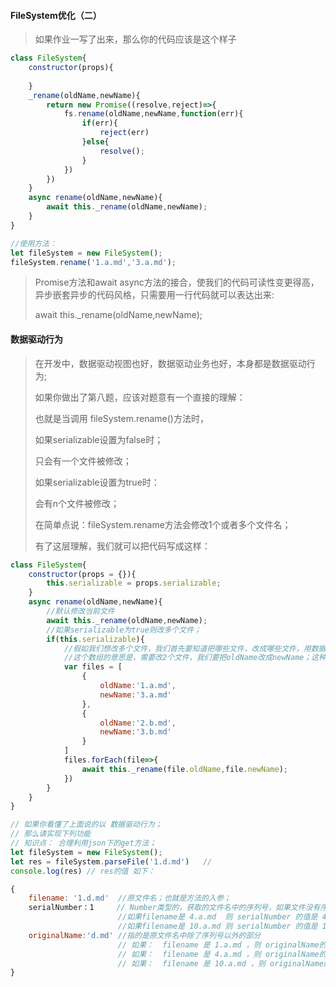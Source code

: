 #### FileSystem优化（二）

> 如果作业一写了出来，那么你的代码应该是这个样子

```javascript
class FileSystem{
    constructor(props){
        
    }
    _rename(oldName,newName){
        return new Promise((resolve,reject)=>{
            fs.rename(oldName,newName,function(err){
                if(err){
                    reject(err)
                }else{
                    resolve();
                }
            })
        })
    }
    async rename(oldName,newName){
        await this._rename(oldName,newName);
    }
}

//使用方法：
let fileSystem = new FileSystem();
fileSystem.rename('1.a.md','3.a.md');
```

> Promise方法和await async方法的接合，使我们的代码可读性变更得高，异步嵌套异步的代码风格，只需要用一行代码就可以表达出来:
>
>   await this._rename(oldName,newName);

####  数据驱动行为

> 在开发中，数据驱动视图也好，数据驱动业务也好，本身都是数据驱动行为;
>
> 如果你做出了第八题，应该对题意有一个直接的理解：
>
> 也就是当调用 fileSystem.rename()方法时，
>
> 如果serializable设置为false时；
>
> 只会有一个文件被修改；
>
> 如果serializable设置为true时：
>
> 会有n个文件被修改；
>
> 在简单点说：fileSystem.rename方法会修改1个或者多个文件名；
>
> 有了这层理解，我们就可以把代码写成这样：

```javascript
class FileSystem{
    constructor(props = {}){
        this.serializable = props.serializable;
    }
    async rename(oldName,newName){
        //默认修改当前文件
        await this._rename(oldName,newName);
        //如果serializable为true则改多个文件；
        if(this.serializable){
            //假如我们想改多个文件，我们首先要知道把哪些文件，改成哪些文件，用数据驱动行为的思想，应该最终得到这样一个数组；
            //这个数组的意思是，需要改2个文件，我们要把oldName改成newName；这种只需要关注于数据改变后在修改视图的思维，叫  数据驱动行为；,假如我们需要修改5个文件，我们只需要在数组中放5个json对象就ok了；
            var files = [
                {
                    oldName:'1.a.md',
                    newName:'3.a.md'
                },
                {
                    oldName:'2.b.md',
                    newName:'3.b.md'
                }
            ]
            files.forEach(file=>{
                await this._rename(file.oldName,file.newName);
            })
        }
    }
}
```

```javascript
// 如果你看懂了上面说的以 数据驱动行为；
// 那么请实现下列功能
// 知识点： 合理利用json下的get方法；
let fileSystem = new FileSystem();
let res = fileSystem.parseFile('1.d.md')   // 
console.log(res) // res的值 如下：

{
    filename: '1.d.md'  //原文件名；也就是方法的入参；
    serialNumber：1     // Number类型的，获取的文件名中的序列号，如果文件没有序列号则为null 
    					//如果filename是 4.a.md  则 serialNumber 的值是 4
    					//如果filename是 10.a.md 则 serialNumber 的值是 10
	originalName:'d.md' //指的是原文件名中除了序列号以外的部分 
    					// 如果：  filename 是 1.a.md ，则 originalName的值是 a.md
    					// 如果：  filename 是 4.a.md ，则 originalName的值是 a.md
    					// 如果：  filename 是 10.a.md ，则 originalName的值是 a.md
}
```

